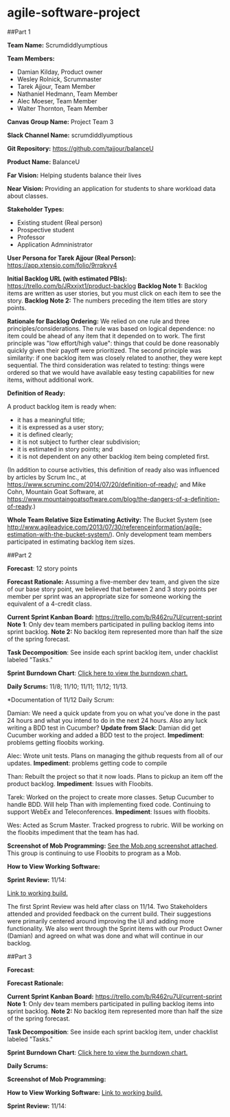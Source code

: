 # agile-software-project

##Part 1

**Team Name:** Scrumdiddlyumptious

**Team Members:**

- Damian Kilday, Product owner
- Wesley Rolnick, Scrummaster
- Tarek Ajjour, Team Member
- Nathaniel Hedmann, Team Member
- Alec Moeser, Team Member
- Walter Thornton, Team Member

**Canvas Group Name:**  Project Team 3

**Slack Channel Name:** scrumdiddlyumptious

**Git Repository:** https://github.com/tajjour/balanceU

**Product Name:** BalanceU

**Far Vision:** Helping students balance their lives

**Near Vision:** Providing an application for students to share workload data about classes.

**Stakeholder Types:**

- Existing student (Real person)
- Prospective student
- Professor
- Application Admninistrator

**User Persona for Tarek Ajjour (Real Person):** https://app.xtensio.com/folio/9rrqkvy4

**Initial Backlog URL (with estimated PBIs):**  https://trello.com/b/JRxxjxt1/product-backlog 
**Backlog Note 1:** Backlog items are written as user stories, but you must click on each item to see the story.
**Backlog Note 2:** The numbers preceding the item titles are story points.

**Rationale for Backlog Ordering:**  We relied on one rule and three principles/considerations. The rule was based on logical dependence: no item could be ahead of any item that it depended on to work.  The first principle was "low effort/high value": things that could be done reasonably quickly given their payoff were prioritized.  The second principle was similarity: if one backlog item was closely related to another, they were kept sequential. The third consideration was related to testing: things were ordered so that we would have available easy testing capabilities for new items, without additional work.

**Definition of Ready:**  

A product backlog item is ready when:

- it has a meaningful title;
- it is expressed as a user story;
- it is defined clearly;
- it is not subject to further clear subdivision;
- it is estimated in story points; and
- it is not dependent on any other backlog item being completed first.

(In addition to course activities, this definition of ready also was influenced by articles by Scrum Inc., at https://www.scruminc.com/2014/07/20/definition-of-ready/; and Mike Cohn, Mountain Goat Software, at https://www.mountaingoatsoftware.com/blog/the-dangers-of-a-definition-of-ready.)

**Whole Team Relative Size Estimating Activity:** The Bucket System (see http://www.agileadvice.com/2013/07/30/referenceinformation/agile-estimation-with-the-bucket-system/).
Only development team members participated in estimating backlog item sizes.


##Part 2

**Forecast**: 12 story points

**Forecast Rationale:** Assuming a five-member dev team, and given the size of our base story point, we believed that between 2 and 3 story points per member per sprint was an appropriate size for someone working the equivalent of a 4-credit class.

**Current Sprint Kanban Board:** https://trello.com/b/R462ru7U/current-sprint  **Note 1**: Only dev team members participated in pulling backlog items into sprint backlog.  **Note 2:** No backlog item represented more than half the size of the spring forecast.

**Task Decomposition**: See inside each sprint backlog item, under chacklist labeled "Tasks."

**Sprint Burndown Chart**: [Click here to view the burndown chart.](https://docs.google.com/spreadsheets/d/1pRzY4CoVsj4yWWyvKTktf3S83xcvEK48YNCmer6jZO8/edit#gid=0)

**Daily Scrums:** 11/8; 11/10; 11/11; 11/12; 11/13.

*Documentation of 11/12 Daily Scrum:


Damian:  We need a quick update from you on what you've done in the past 24 hours and what you intend to do in the next 24 hours.  Also any luck writing a BDD test in Cucumber?  **Update from Slack**: Damian did get Cucumber working and added a BDD test to the project.  **Impediment**: problems getting floobits working.

Alec: Wrote unit tests.  Plans on managing the github requests from all of our updates.  **Impediment**: problems getting code to compile

Than: Rebuilt the project so that it now loads.  Plans to pickup an item off the product backlog.  **Impediment**: Issues with Floobits.

Tarek: Worked on the project to create more classes.  Setup Cucumber to handle BDD.  Will help Than with implementing fixed code.  Continuing to support WebEx and Teleconferences. **Impediment**: Issues with floobits.

Wes: Acted as Scrum Master.  Tracked progress to rubric.  Will be working on the floobits impediment that the team has had.

**Screenshot of Mob Programming:** [See the Mob.png screenshot attached](https://github.com/tajjour/balanceU/blob/master/Mob.png).  This group is continuing to use Floobits to program as a Mob.

**How to View Working Software:**

**Sprint Review:** 11/14:

[Link to working build.](http://54.183.213.247:8080/)

The first Sprint Review was held after class on 11/14.  Two Stakeholders attended and provided feedback on the current build.  Their suggestions were primarily centered around improving the UI and adding more functionality.  We also went through the Sprint items with our Product Owner (Damian) and agreed on what was done and what will continue in our backlog.


##Part 3

**Forecast**: 

**Forecast Rationale:** 

**Current Sprint Kanban Board:** https://trello.com/b/R462ru7U/current-sprint  **Note 1**: Only dev team members participated in pulling backlog items into sprint backlog.  **Note 2:** No backlog item represented more than half the size of the spring forecast.

**Task Decomposition**: See inside each sprint backlog item, under chacklist labeled "Tasks."

**Sprint Burndown Chart**: [Click here to view the burndown chart.](https://docs.google.com/spreadsheets/d/1pRzY4CoVsj4yWWyvKTktf3S83xcvEK48YNCmer6jZO8/edit#gid=0)

**Daily Scrums:** 



**Screenshot of Mob Programming:** 

**How to View Working Software:** [Link to working build.](http://54.183.213.247:8080/)

**Sprint Review:** 11/14:





